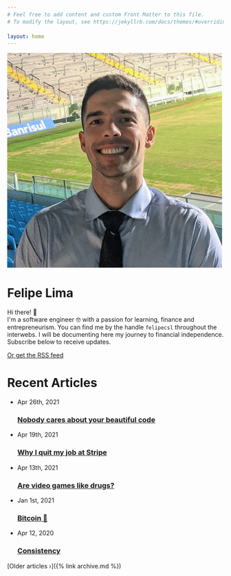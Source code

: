 ```yaml
---
# Feel free to add content and custom Front Matter to this file.
# To modify the layout, see https://jekyllrb.com/docs/themes/#overriding-theme-defaults

layout: home
---
```


<div class="hero">
  <img class="about-avatar" src="/images/about-2021.jpg"/>
  <div class="intro-bio">
    <h1 class="brand-font">Felipe Lima</h1>
    <p>
    Hi there! 👋 <br>I'm a software engineer 🤓 with a passion for learning, finance and entrepreneurism.
    You can find me by the handle <code>felipecsl</code> throughout the interwebs. I will be documenting
    here my journey to financial independence. Subscribe below to receive updates.
    </p>
    <script async data-uid="6486d12bcb" src="https://marvelous-builder-9321.ck.page/6486d12bcb/index.js"></script>
    <div class="text-center">
      <a href="{{ "/feed.xml" | relative_url }}" class="rss-subscribe">Or get the RSS feed</a>
    </div>
  </div>
</div>
<h1>Recent Articles</h1>
<ul class="post-list">
  <li>
    <span class="post-meta">Apr 26th, 2021</span>
    <h3>
      <a class="post-link" href="2021/04/26/nobody-cares-about-your-beautiful-code.html">
        Nobody cares about your beautiful code
      </a>
    </h3>
  </li>
  <li>
    <span class="post-meta">Apr 19th, 2021</span>
    <h3>
      <a class="post-link" href="/2021/04/19/why-i-quit-my-job-at-stripe.html">
        Why I quit my job at Stripe
      </a>
    </h3>
  </li>
  <li>
    <span class="post-meta">Apr 13th, 2021</span>
    <h3>
      <a class="post-link" href="/2021/04/13/are-video-games-drugs.html">
        Are video games like drugs?
      </a>
    </h3>
  </li>
  <li>
    <span class="post-meta">Jan 1st, 2021</span>
    <h3>
      <a class="post-link" href="/2021/01/01/bitcoin.html">
        Bitcoin 💸
      </a>
    </h3>
  </li>
  <li>
    <span class="post-meta">Apr 12, 2020</span>
    <h3>
      <a class="post-link" href="/2020/04/12/consistency.html">
        Consistency
      </a>
    </h3>
  </li>
</ul>
[Older articles &rsaquo;]({% link archive.md %})
